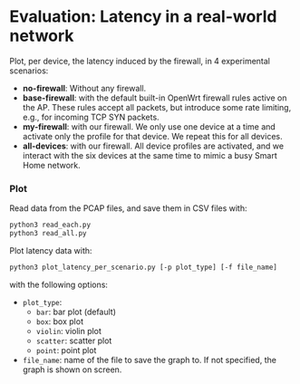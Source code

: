 # Evaluation: Latency in a real-world network

Plot, per device, the latency induced by the firewall,
in 4 experimental scenarios:
- **no-firewall**: Without any firewall.
- **base-firewall**: with the default built-in OpenWrt firewall rules active on the AP. These rules accept all packets, but introduce some rate limiting, e.g., for incoming TCP SYN packets.
- **my-firewall**: with our firewall. We only use one device at a time and activate only the profile for that device.  We repeat this for all devices.
- **all-devices**: with our firewall. All device profiles are activated, and we interact with the six devices at the same time to mimic a busy Smart Home network.


### Plot

Read data from the PCAP files, and save them in CSV files with:
```bash
python3 read_each.py
python3 read_all.py
```

Plot latency data with:
```bash
python3 plot_latency_per_scenario.py [-p plot_type] [-f file_name]
```
with the following options:
- `plot_type`:
  - `bar`: bar plot (default)
  - `box`: box plot
  - `violin`: violin plot
  - `scatter`: scatter plot
  - `point`: point plot
- `file_name`: name of the file to save the graph to.
If not specified, the graph is shown on screen.
